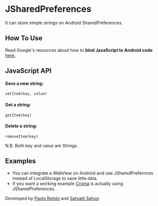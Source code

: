 JSharedPreferences
==================

It can store simple strings on Android SharedPreferences.

## How To Use
Read Google's resources about how to **bind JavaScript to Android code** [here.](http://developer.android.com/guide/webapps/webview.html#BindingJavaScript)
 
## JavaScript API
#### Save a new string:
```
setItem(key, value)

```
#### Get a string:
```
getItem(key)

```
#### Delete a string:
```
removeItem(key)

```

N.B. Both key and value are Strings.

## Examples
- You can integrate a WebView on Android and use JSharedPrefernces instead of LocalStorage to save little data.
- If you want a working example [Croma](https://github.com/numixproject/croma) is actually using JSharedPreferences.



Developed by [Paolo Rotolo](https://github.com/PaoloRotolo) and [Satyajit Sahoo](https://github.com/satya164)
